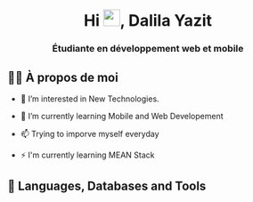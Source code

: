 <h1 align="center">Hi <img src="https://raw.githubusercontent.com/MartinHeinz/MartinHeinz/master/wave.gif" width="30px">, Dalila Yazit</h1>
<h3 align="center">Étudiante en développement web et mobile</h3>

## 🙋‍♂️ À propos de moi

- 👀 I’m interested in New Technologies. <br>

- 🌱 I’m currently learning Mobile and Web Developement <br>

- 📫 Trying to imporve myself everyday<br>

- ⚡ I'm currently learning MEAN Stack

## 🚀 Languages, Databases and Tools

